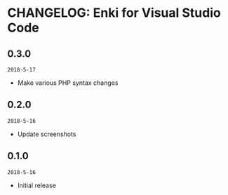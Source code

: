# CHANGELOG: Enki for Visual Studio Code
## 0.3.0
`2018-5-17`
- Make various PHP syntax changes

## 0.2.0
`2018-5-16`
- Update screenshots

## 0.1.0
`2018-5-16`
- Initial release
